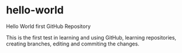 # hello-world
Hello World first GitHub Repository

This is the first test in learning and using GitHub, learning repositories, creating branches, editing and commiting the changes.
